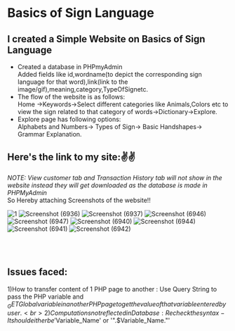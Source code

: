 # Basics of Sign Language
## I created a Simple Website on Basics of Sign Language
<ul>
  <li>Created a database in PHPmyAdmin<br> Added fields like id,wordname(to depict the corresponding sign language for that word),link(link to the image/gif),meaning,category,TypeOfSignetc.
  </li>
  <li>The flow of the website is as follows:<br>
      Home ->Keywords->Select different categories like Animals,Colors etc to view the sign related to that category of words->Dictionary->Explore.
      <li>Explore page has following options:<br>
        Alphabets and Numbers-> Types of Sign-> Basic Handshapes-> Grammar Explanation.
     </li>
  </li>
</ul>

## Here's the link to my site:✌️✌️<br>
 
 
 *NOTE: View customer tab and Transaction History tab will not show in the website instead they will get downloaded as the database is made in PHPMyAdmin*<br>
 So Hereby attaching Screenshots of the website!!
 
 
![1](https://user-images.githubusercontent.com/56712218/154077387-b5ad88f3-f5f5-44c7-87f2-3aae628031cd.png)
![Screenshot (6936)](https://user-images.githubusercontent.com/56712218/154077510-42fa9dbb-af5a-4ea9-bda2-d6570e938da2.png)
![Screenshot (6937)](https://user-images.githubusercontent.com/56712218/154077562-ddae569f-96f0-47e0-91cf-2027fd24809f.png)
![Screenshot (6946)](https://user-images.githubusercontent.com/56712218/154077608-89b75420-f154-4ab4-b1d2-d72188adcd13.png)
![Screenshot (6947)](https://user-images.githubusercontent.com/56712218/154077639-a00fd8ee-7501-47a8-9046-0efe42b44e2d.png)
![Screenshot (6940)](https://user-images.githubusercontent.com/56712218/154077839-c7efaa3a-1d4a-4bed-bdb8-cf631d81827e.png)
![Screenshot (6944)](https://user-images.githubusercontent.com/56712218/154077887-e5ecc1b2-0f53-41e1-88bb-68e88cf660a2.png)
![Screenshot (6941)](https://user-images.githubusercontent.com/56712218/154077950-8cf95c9d-08dc-4ab6-99ad-5a2077c5f18f.png)
![Screenshot (6942)](https://user-images.githubusercontent.com/56712218/154077994-b0f7e710-e581-48ba-9b16-cbe72217f310.png)

<br><br>
## Issues faced:<br>
1)How to transfer content of 1 PHP page to another : Use Query String to pass the PHP variable and $_GET Global variable in another PHP page to get the value of that variable entered by user.<br>
2)Computations not reflected in Database : Recheck the syntax-It should either be '$Variable_Name' or '".$Variable_Name."'
